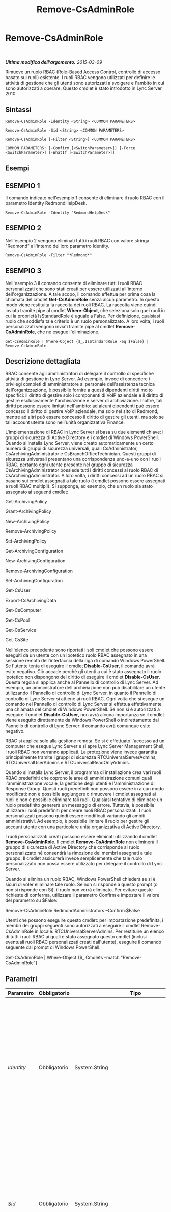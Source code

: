 ﻿---
title: Remove-CsAdminRole
TOCTitle: Remove-CsAdminRole
ms:assetid: f676d3d5-2d4c-4095-a174-9278bc0852df
ms:mtpsurl: https://technet.microsoft.com/it-it/library/Gg413036(v=OCS.15)
ms:contentKeyID: 49302486
ms.date: 08/24/2015
mtps_version: v=OCS.15
ms.translationtype: HT
---

# Remove-CsAdminRole

 

_**Ultima modifica dell'argomento:** 2015-03-09_

Rimuove un ruolo RBAC (Role-Based Access Control, controllo di accesso basato sui ruoli) esistente. I ruoli RBAC vengono utilizzati per definire le attività di gestione che gli utenti sono autorizzati a svolgere e l'ambito in cui sono autorizzati a operare. Questo cmdlet è stato introdotto in Lync Server 2010.

## Sintassi

    Remove-CsAdminRole -Identity <String> <COMMON PARAMETERS>

    Remove-CsAdminRole -Sid <String> <COMMON PARAMETERS>

    Remove-CsAdminRole [-Filter <String>] <COMMON PARAMETERS>

    COMMON PARAMETERS: [-Confirm [<SwitchParameter>]] [-Force <SwitchParameter>] [-WhatIf [<SwitchParameter>]]

## Esempi

## ESEMPIO 1

Il comando indicato nell'esempio 1 consente di eliminare il ruolo RBAC con il parametro Identity RedmondHelpDesk.

    Remove-CsAdminRole -Identity "RedmondHelpDesk"

## ESEMPIO 2

Nell'esempio 2 vengono eliminati tutti i ruoli RBAC con valore stringa "Redmond" all'interno del loro parametro Identity.

    Remove-CsAdminRole -Filter "*Redmond*"

## ESEMPIO 3

Nell'esempio 3 il comando consente di eliminare tutti i ruoli RBAC personalizzati che sono stati creati per essere utilizzati all'interno dell'organizzazione. A tale scopo, il comando effettua per prima cosa la chiamata del cmdlet **Get-CsAdminRole** senza alcun parametro. In questo modo viene restituita la raccolta dei ruoli RBAC. La raccolta viene quindi inviata tramite pipe al cmdlet **Where-Object**, che seleziona solo quei ruoli in cui la proprietà IsStandardRole è uguale a False. Per definizione, qualsiasi ruolo che soddisfa tale criterio è un ruolo personalizzato. A loro volta, i ruoli personalizzati vengono inviati tramite pipe al cmdlet **Remove-CsAdminRole**, che ne esegue l'eliminazione.

    Get-CsAdminRole | Where-Object {$_.IsStandardRole -eq $False} | Remove-CsAdminRole

## Descrizione dettagliata

RBAC consente agli amministratori di delegare il controllo di specifiche attività di gestione in Lync Server. Ad esempio, invece di concedere i privilegi completi di amministratore al personale dell'assistenza tecnica dell'organizzazione, è possibile fornire a questi dipendenti diritti molto specifici: il diritto di gestire solo i componenti di VoIP aziendale e il diritto di gestire esclusivamente l'archiviazione e server di archiviazione. Inoltre, tali diritti possono essere limitati nell'ambito: ad alcuni dipendenti può essere concesso il diritto di gestire VoIP aziendale, ma solo nel sito di Redmond, mentre ad altri può essere concesso il diritto di gestire gli utenti, ma solo se tali account utente sono nell'unità organizzativa Finance.

L'implementazione di RBAC in Lync Server si basa su due elementi chiave: i gruppi di sicurezza di Active Directory e i cmdlet di Windows PowerShell. Quando si installa Lync Server, viene creato automaticamente un certo numero di gruppi di sicurezza universali, quali CsAdministrator, CsArchivingAdministrator e CsBranchOfficeTechnician. Questi gruppi di sicurezza universali presentano una corrispondenza uno-a-uno con i ruoli RBAC, pertanto ogni utente presente nel gruppo di sicurezza CsArchivingAdministrator possiede tutti i diritti concessi al ruolo RBAC di CsArchivingAdministrator. A loro volta, i diritti concessi ad un ruolo RBAC si basano sui cmdlet assegnati a tale ruolo (i cmdlet possono essere assegnati a ruoli RBAC multipli). Si supponga, ad esempio, che un ruolo sia stato assegnato ai seguenti cmdlet:

Get-ArchivingPolicy

Grant-ArchivingPolicy

New-ArchivingPolicy

Remove-ArchivingPolicy

Set-ArchivingPolicy

Get-ArchivingConfiguration

New-ArchivingConfiguration

Remove-ArchivingConfiguration

Set-ArchivingConfiguration

Get-CsUser

Export-CsArchivingData

Get-CsComputer

Get-CsPool

Get-CsService

Get-CsSite

Nell'elenco precedente sono riportati i soli cmdlet che possono essere eseguiti da un utente con un ipotetico ruolo RBAC assegnato in una sessione remota dell'interfaccia della riga di comando Windows PowerShell. Se l'utente tenta di eseguire il cmdlet **Disable-CsUser**, il comando avrà esito negativo. Ciò accade perché gli utenti a cui è stato assegnato il ruolo ipotetico non dispongono del diritto di eseguire il cmdlet **Disable-CsUser**. Questa regola si applica anche al Pannello di controllo di Lync Server. Ad esempio, un amministratore dell'archiviazione non può disabilitare un utente utilizzando il Pannello di controllo di Lync Server, in quanto il Pannello di controllo di Lync Server si attiene ai ruoli RBAC. Ogni volta che si esegue un comando nel Pannello di controllo di Lync Server si effettua effettivamente una chiamata del cmdlet di Windows PowerShell. Se non si è autorizzati a eseguire il cmdlet **Disable-CsUser**, non avrà alcuna importanza se il cmdlet viene eseguito direttamente da Windows PowerShell o indirettamente dal Pannello di controllo di Lync Server: il comando avrà comunque esito negativo.

RBAC si applica solo alla gestione remota. Se si è effettuato l'accesso ad un computer che esegue Lync Server e si apre Lync Server Management Shell, i ruoli RBAC non verranno applicati. La protezione viene invece garantita principalmente tramite i gruppi di sicurezza RTCUniversalServerAdmins, RTCUniversalUserAdmins e RTCUniversalReadOnlyAdmins.

Quando si installa Lync Server, il programma di installazione crea vari ruoli RBAC predefiniti che coprono le aree di amministrazione comuni quali l'amministrazione vocale, la gestione degli utenti e l'amministrazione di Response Group. Questi ruoli predefiniti non possono essere in alcun modo modificati: non è possibile aggiungere o rimuovere i cmdlet assegnati ai ruoli e non è possibile eliminare tali ruoli. Qualsiasi tentativo di eliminare un ruolo predefinito genererà un messaggio di errore. Tuttavia, è possibile utilizzare i ruoli predefiniti per creare ruoli RBAC personalizzati. I ruoli personalizzati possono quindi essere modificati variando gli ambiti amministrativi. Ad esempio, è possibile limitare il ruolo per gestire gli account utente con una particolare unità organizzativa di Active Directory.

I ruoli personalizzati creati possono essere eliminati utilizzando il cmdlet **Remove-CsAdminRole**. Il cmdlet **Remove-CsAdminRole** non eliminerà il gruppo di sicurezza di Active Directory che corrisponde al ruolo personalizzato né consentirà la rimozione dei membri assegnati a tale gruppo. Il cmdlet assicurerà invece semplicemente che tale ruolo personalizzato non possa essere utilizzato per delegare il controllo di Lync Server.

Quando si elimina un ruolo RBAC, Windows PowerShell chiederà se si è sicuri di voler eliminare tale ruolo. Se non si risponde a questo prompt (o non si risponde con Sì), il ruolo non verrà eliminato. Per evitare queste richieste di conferma, utilizzare il parametro Confirm e impostare il valore del parametro su $False:

Remove-CsAdminRole RedmondAdministrators –Confirm:$False

Utenti che possono eseguire questo cmdlet: per impostazione predefinita, i membri dei gruppi seguenti sono autorizzati a eseguire il cmdlet Remove-CsAdminRole in locale: RTCUniversalServerAdmins. Per restituire un elenco di tutti i ruoli RBAC ai quali è stato assegnato questo cmdlet (inclusi eventuali ruoli RBAC personalizzati creati dall'utente), eseguire il comando seguente dal prompt di Windows PowerShell:

Get-CsAdminRole | Where-Object {$\_.Cmdlets –match "Remove-CsAdminRole"}

## Parametri


<table>
<colgroup>
<col style="width: 25%" />
<col style="width: 25%" />
<col style="width: 25%" />
<col style="width: 25%" />
</colgroup>
<thead>
<tr class="header">
<th>Parametro</th>
<th>Obbligatorio</th>
<th>Tipo</th>
<th>Descrizione</th>
</tr>
</thead>
<tbody>
<tr class="odd">
<td><p><em>Identity</em></p></td>
<td><p>Obbligatorio</p></td>
<td><p>System.String</p></td>
<td><p>L'identificatore univoco per il ruolo RBAC da eliminare. L'identità per un ruolo RBAC deve corrispondere a quella di SamAccountName per il gruppo di sicurezza universale di Active Directory associato a tale ruolo. Ad esempio, il ruolo Help Desk ha il parametro Identity uguale a CsHelpDesk e CsHelpDesk è anche il valore SamAccountName del gruppo di sicurezza di Active Directory associato a tale ruolo.</p></td>
</tr>
<tr class="even">
<td><p><em>Sid</em></p></td>
<td><p>Obbligatorio</p></td>
<td><p>System.String</p></td>
<td><p>Consente di utilizzare un identificatore di protezione (SID) per specificare il ruolo RBAC da eliminare. I SID, assegnati da Lync Server al momento della creazione del ruolo RBAC, sono simili a quello riportato di seguito: S-1-5-21-1573807623-1597889489-1765977225-1145. Il SID per un dato ruolo RBAC può essere recuperato utilizzando il cmdlet <strong>Get-CsAdminRole</strong>.</p></td>
</tr>
<tr class="odd">
<td><p><em>Confirm</em></p></td>
<td><p>Facoltativo</p></td>
<td><p>System.Management.Automation.SwitchParameter</p></td>
<td><p>Consente di ignorare la richiesta di conferma che viene visualizzata quando si tenta di eliminare un ruolo RBAC. Per ignorare la richiesta di conferma, utilizzare il parametro Confirm e impostare il valore del parametro su $False:</p>
<p>Remove-CsAdminRole RedmondAdministrators –Confirm:$False</p></td>
</tr>
<tr class="even">
<td><p><em>Filter</em></p></td>
<td><p>Facoltativo</p></td>
<td><p>System.String</p></td>
<td><p>Consente di utilizzare i caratteri jolly per specificare i ruoli RBAC personalizzati da rimuovere. Ad esempio, per rimuovere tutti i ruoli personalizzati che includono il valore stringa &quot;Redmond&quot; nel loro parametro Identity, è possibile utilizzare la seguente sintassi: -Filter &quot;*Redmond*&quot;.</p></td>
</tr>
<tr class="odd">
<td><p><em>Force</em></p></td>
<td><p>Facoltativo</p></td>
<td><p>System.Management.Automation.SwitchParameter</p></td>
<td><p>Consente di evitare la visualizzazione di qualunque messaggio di errore non grave che potrebbe essere generato nel corso dell'esecuzione del comando.</p></td>
</tr>
<tr class="even">
<td><p><em>WhatIf</em></p></td>
<td><p>Facoltativo</p></td>
<td><p>System.Management.Automation.SwitchParameter</p></td>
<td><p>Descrive ciò che accadrebbe se si eseguisse il comando senza eseguirlo realmente.</p></td>
</tr>
</tbody>
</table>


## Tipi di input

Oggetto Microsoft.Rtc.Management.ADConnect.Schema.ADUser. Il cmdlet **Remove-CsAdminRole** accetta input inviato tramite pipeline di oggetti utente.

## Tipi restituiti

Il cmdlet **Remove-CsAdminRole** elimina le istanze esistenti dell'oggetto Microsoft.Rtc.Management.WritableConfig.Settings.Roles.Role.

